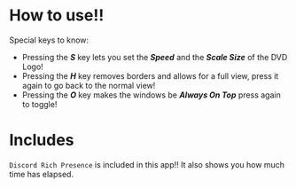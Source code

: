 <h1>How to use!!</h1>

Special keys to know:
<h7>
  <ul> 
    <li> Pressing the <b><i>S</b></i> key lets you set the <b><i>Speed</b></i> and the <b><i>Scale Size</b></i> of the DVD Logo! </li>
    <li> Pressing the <b><i>H</b></i> key removes borders and allows for a full view, press it again to go back to the normal view! </li>
    <li> Pressing the <b><i>O</b></i> key makes the windows be <b><i>Always On Top</b></i> press again to toggle! </li>
  </ul>
</h7>

<h1>Includes</h1>

``Discord Rich Presence`` is included in this app!! It also shows you how much time has elapsed.

